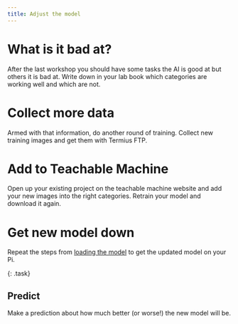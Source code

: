 ```yaml
---
title: Adjust the model
---
```


# What is it bad at?

After the last workshop you should have some tasks the AI is good at but others it is bad at.  Write down in your lab book which categories are working well and which are not.

# Collect more data

Armed with that information, do another round of training.  Collect new training images and get them with Termius FTP.

# Add to Teachable Machine

Open up your existing project on the teachable machine website and add your new images into the right categories.  Retrain your model and download it again.

# Get new model down

Repeat the steps from [loading the model](/stem_club/10_loading_model.html) to get the updated model on your Pi.

{: .task}
## Predict
Make a prediction about how much better (or worse!) the new model will be.